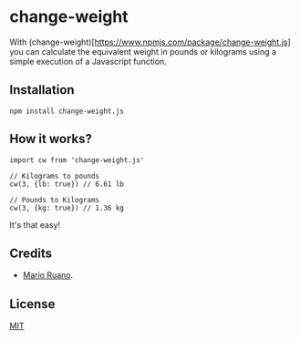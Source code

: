 # change-weight

With (change-weight)[https://www.npmjs.com/package/change-weight.js] you can calculate the equivalent weight in pounds or kilograms using a simple execution of a Javascript function.

## Installation

```
npm install change-weight.js
```

## How it works?

```
import cw from 'change-weight.js'

// Kilograms to pounds
cw(3, {lb: true}) // 6.61 lb

// Pounds to Kilograms
cw(3, {kg: true}) // 1.36 kg
```

It's that easy!

## Credits

- [Mario Ruano](https://marioruano.com/).

## License

[MIT](https://opensource.org/licenses/MIT)
